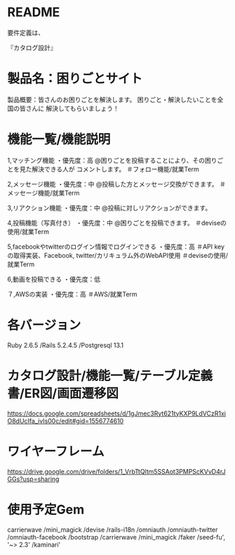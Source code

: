# README

要件定義は、

『カタログ設計』
# 製品名：困りごとサイト
製品概要：皆さんのお困りごとを解決します。
		困りごと・解決したいことを全国の皆さんに
		解決してもらいましょう！

# 機能一覧/機能説明
1,マッチング機能
 ・優先度：高
    @困りごとを投稿することにより、その困りごとを見た解決できる人が
		コメントします。
＃フォロー機能/就業Term

2,メッセージ機能
 ・優先度：中
    @投稿した方とメッセージ交換ができます。
＃メッセージ機能/就業Term

3,リアクション機能
 ・優先度：中
    @投稿に対しリアクションができます。

4,投稿機能（写真付き）
 ・優先度：中
    @困りごとを投稿できます。
＃deviseの使用/就業Term

5,facebookやtwitterのログイン情報でログインできる
 ・優先度：高
＃API keyの取得実装、Facebook, twitter/カリキュラム外のWebAPI使用
＃deviseの使用/就業Term

6,動画を投稿できる
 ・優先度：低

７,AWSの実装
 ・優先度：高
＃AWS/就業Term


# 各バージョン
Ruby 2.6.5 /Rails 5.2.4.5 /Postgresql 13.1

# カタログ設計/機能一覧/テーブル定義書/ER図/画面遷移図
https://docs.google.com/spreadsheets/d/1gJmec3Ryt621tyKXP9LdVCzR1xiO8dUcIfa_ivIs00c/edit#gid=1556774610

# ワイヤーフレーム
https://drive.google.com/drive/folders/1_VrbTtQltm5SSAot3PMPScKVvD4rJGGs?usp=sharing

# 使用予定Gem
carrierwave
/mini_magick
/devise
/rails-i18n
/omniauth
/omniauth-twitter
/omniauth-facebook
/bootstrap
/carrierwave
/mini_magick
/faker
/seed-fu', '~> 2.3'
/kaminari'
